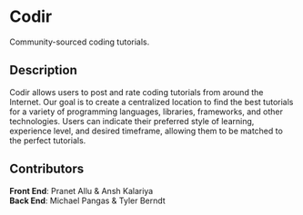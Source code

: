 # Codir

Community-sourced coding tutorials.

## Description

Codir allows users to post and rate coding tutorials from around the Internet. Our goal is to create a centralized location to find the best tutorials for a variety of programming languages, libraries, frameworks, and other technologies. Users can indicate their preferred style of learning, experience level, and desired timeframe, allowing them to be matched to the perfect tutorials.

## Contributors

**Front End**: Pranet Allu & Ansh Kalariya<br />
**Back End**: Michael Pangas & Tyler Berndt
